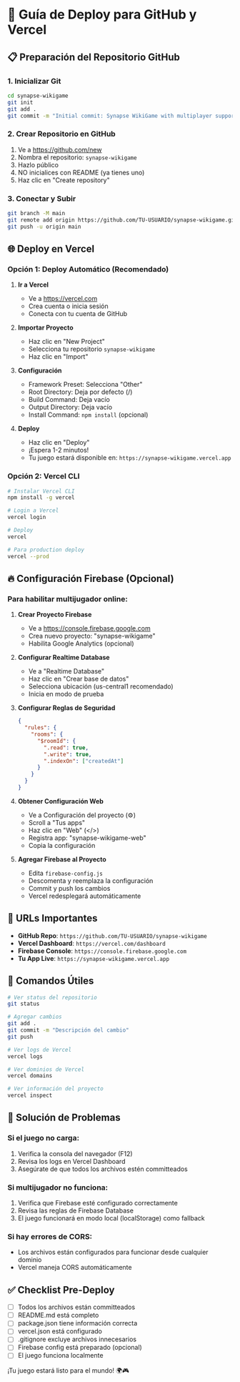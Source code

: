 # 🚀 Guía de Deploy para GitHub y Vercel

## 📋 Preparación del Repositorio GitHub

### 1. Inicializar Git

```bash
cd synapse-wikigame
git init
git add .
git commit -m "Initial commit: Synapse WikiGame with multiplayer support"
```

### 2. Crear Repositorio en GitHub

1. Ve a https://github.com/new
2. Nombra el repositorio: `synapse-wikigame`
3. Hazlo público
4. NO inicialices con README (ya tienes uno)
5. Haz clic en "Create repository"

### 3. Conectar y Subir

```bash
git branch -M main
git remote add origin https://github.com/TU-USUARIO/synapse-wikigame.git
git push -u origin main
```

## 🌐 Deploy en Vercel

### Opción 1: Deploy Automático (Recomendado)

1. **Ir a Vercel**

   - Ve a https://vercel.com
   - Crea cuenta o inicia sesión
   - Conecta con tu cuenta de GitHub

2. **Importar Proyecto**

   - Haz clic en "New Project"
   - Selecciona tu repositorio `synapse-wikigame`
   - Haz clic en "Import"

3. **Configuración**

   - Framework Preset: Selecciona "Other"
   - Root Directory: Deja por defecto (/)
   - Build Command: Deja vacío
   - Output Directory: Deja vacío
   - Install Command: `npm install` (opcional)

4. **Deploy**
   - Haz clic en "Deploy"
   - ¡Espera 1-2 minutos!
   - Tu juego estará disponible en: `https://synapse-wikigame.vercel.app`

### Opción 2: Vercel CLI

```bash
# Instalar Vercel CLI
npm install -g vercel

# Login a Vercel
vercel login

# Deploy
vercel

# Para production deploy
vercel --prod
```

## 🔥 Configuración Firebase (Opcional)

### Para habilitar multijugador online:

1. **Crear Proyecto Firebase**

   - Ve a https://console.firebase.google.com
   - Crea nuevo proyecto: "synapse-wikigame"
   - Habilita Google Analytics (opcional)

2. **Configurar Realtime Database**

   - Ve a "Realtime Database"
   - Haz clic en "Crear base de datos"
   - Selecciona ubicación (us-central1 recomendado)
   - Inicia en modo de prueba

3. **Configurar Reglas de Seguridad**

   ```json
   {
     "rules": {
       "rooms": {
         "$roomId": {
           ".read": true,
           ".write": true,
           ".indexOn": ["createdAt"]
         }
       }
     }
   }
   ```

4. **Obtener Configuración Web**

   - Ve a Configuración del proyecto (⚙️)
   - Scroll a "Tus apps"
   - Haz clic en "Web" (</>)
   - Registra app: "synapse-wikigame-web"
   - Copia la configuración

5. **Agregar Firebase al Proyecto**
   - Edita `firebase-config.js`
   - Descomenta y reemplaza la configuración
   - Commit y push los cambios
   - Vercel redesplegará automáticamente

## 📝 URLs Importantes

- **GitHub Repo**: `https://github.com/TU-USUARIO/synapse-wikigame`
- **Vercel Dashboard**: `https://vercel.com/dashboard`
- **Firebase Console**: `https://console.firebase.google.com`
- **Tu App Live**: `https://synapse-wikigame.vercel.app`

## 🔧 Comandos Útiles

```bash
# Ver status del repositorio
git status

# Agregar cambios
git add .
git commit -m "Descripción del cambio"
git push

# Ver logs de Vercel
vercel logs

# Ver dominios de Vercel
vercel domains

# Ver información del proyecto
vercel inspect
```

## 🐛 Solución de Problemas

### Si el juego no carga:

1. Verifica la consola del navegador (F12)
2. Revisa los logs en Vercel Dashboard
3. Asegúrate de que todos los archivos estén committeados

### Si multijugador no funciona:

1. Verifica que Firebase esté configurado correctamente
2. Revisa las reglas de Firebase Database
3. El juego funcionará en modo local (localStorage) como fallback

### Si hay errores de CORS:

- Los archivos están configurados para funcionar desde cualquier dominio
- Vercel maneja CORS automáticamente

## ✅ Checklist Pre-Deploy

- [ ] Todos los archivos están committeados
- [ ] README.md está completo
- [ ] package.json tiene información correcta
- [ ] vercel.json está configurado
- [ ] .gitignore excluye archivos innecesarios
- [ ] Firebase config está preparado (opcional)
- [ ] El juego funciona localmente

¡Tu juego estará listo para el mundo! 🌍🎮
